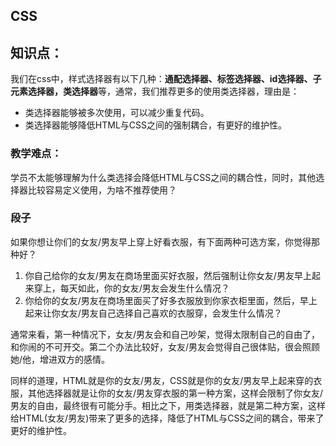 ## CSS

## 知识点：

我们在css中，样式选择器有以下几种：**通配选择器、标签选择器、id选择器、子元素选择器，类选择器**等，通常，我们推荐更多的使用类选择器，理由是：

* 类选择器能够被多次使用，可以减少重复代码。
* 类选择器能够降低HTML与CSS之间的强制耦合，有更好的维护性。

### 教学难点：

学员不太能够理解为什么类选择会降低HTML与CSS之间的耦合性，同时，其他选择器比较容易定义使用，为啥不推荐使用？

### 段子

如果你想让你们的女友/男友早上穿上好看衣服，有下面两种可选方案，你觉得那种好？

1. 你自己给你的女友/男友在商场里面买好衣服，然后强制让你女友/男友早上起来穿上，每天如此，你的女友/男友会发生什么情况？
2. 你给你的女友/男友在商场里面买了好多衣服放到你家衣柜里面，然后，早上起来让你女友/男友自己选择自己喜欢的衣服穿，会发生什么情况？

通常来看，第一种情况下，女友/男友会和自己吵架，觉得太限制自己的自由了，和你闹的不可开交。第二个办法比较好，女友/男友会觉得自己很体贴，很会照顾她/他，增进双方的感情。

同样的道理，HTML就是你的女友/男友，CSS就是你的女友/男友早上起来穿的衣服，其他选择器就是让你的女友/男友穿衣服的第一种方案，这样会限制了你女友/男友的自由，最终很有可能分手。相比之下，用类选择器，就是第二种方案，这样给HTML(女友/男友)带来了更多的选择，降低了HTML与CSS之间的耦合，带来了更好的维护性。